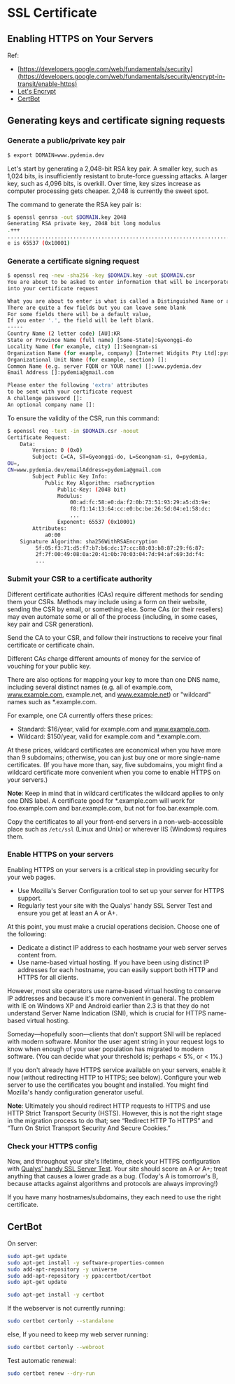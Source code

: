 # SSL Certificate

## Enabling HTTPS on Your Servers

Ref: 
* [https://developers.google.com/web/fundamentals/security](https://developers.google.com/web/fundamentals/security/encrypt-in-transit/enable-https)
* [Let's Encrypt](https://letsencrypt.org/getting-started/)
* [CertBot](https://certbot.eff.org/)

## Generating keys and certificate signing requests

### Generate a public/private key pair

```bash
$ export DOMAIN=www.pydemia.dev
```

Let's start by generating a 2,048-bit RSA key pair. A smaller key, such as 1,024 bits, is insufficiently resistant to brute-force guessing attacks. A larger key, such as 4,096 bits, is overkill. Over time, key sizes increase as computer processing gets cheaper. 2,048 is currently the sweet spot.

The command to generate the RSA key pair is:
```bash
$ openssl genrsa -out $DOMAIN.key 2048
Generating RSA private key, 2048 bit long modulus
.+++
.......................................................................................+++
e is 65537 (0x10001)
```

### Generate a certificate signing request

```bash
$ openssl req -new -sha256 -key $DOMAIN.key -out $DOMAIN.csr
You are about to be asked to enter information that will be incorporated
into your certificate request

What you are about to enter is what is called a Distinguished Name or a DN.
There are quite a few fields but you can leave some blank
For some fields there will be a default value,
If you enter '.', the field will be left blank.
-----
Country Name (2 letter code) [AU]:KR
State or Province Name (full name) [Some-State]:Gyeonggi-do
Locality Name (for example, city) []:Seongnam-si
Organization Name (for example, company) [Internet Widgits Pty Ltd]:pydemia
Organizational Unit Name (for example, section) []:
Common Name (e.g. server FQDN or YOUR name) []:www.pydemia.dev
Email Address []:pydemia@gmail.com

Please enter the following 'extra' attributes
to be sent with your certificate request
A challenge password []:
An optional company name []:
```

To ensure the validity of the CSR, run this command:
```bash
$ openssl req -text -in $DOMAIN.csr -noout
Certificate Request:
    Data:
        Version: 0 (0x0)
        Subject: C=CA, ST=Gyeonggi-do, L=Seongnam-si, O=pydemia,
OU=,
CN=www.pydemia.dev/emailAddress=pydemia@gmail.com
        Subject Public Key Info:
            Public Key Algorithm: rsaEncryption
                Public-Key: (2048 bit)
                Modulus:
                    00:ad:fc:58:e0:da:f2:0b:73:51:93:29:a5:d3:9e:
                    f8:f1:14:13:64:cc:e0:bc:be:26:5d:04:e1:58:dc:
                    ...
                Exponent: 65537 (0x10001)
        Attributes:
            a0:00
    Signature Algorithm: sha256WithRSAEncryption
         5f:05:f3:71:d5:f7:b7:b6:dc:17:cc:88:03:b8:87:29:f6:87:
         2f:7f:00:49:08:0a:20:41:0b:70:03:04:7d:94:af:69:3d:f4:
         ...
```

### Submit your CSR to a certificate authority

Different certificate authorities (CAs) require different methods for sending them your CSRs. Methods may include using a form on their website, sending the CSR by email, or something else. Some CAs (or their resellers) may even automate some or all of the process (including, in some cases, key pair and CSR generation).

Send the CA to your CSR, and follow their instructions to receive your final certificate or certificate chain.

Different CAs charge different amounts of money for the service of vouching for your public key.

There are also options for mapping your key to more than one DNS name, including several distinct names (e.g. all of example.com, www.example.com, example.net, and www.example.net) or "wildcard" names such as *.example.com.

For example, one CA currently offers these prices:
* Standard: $16/year, valid for example.com and www.example.com.
* Wildcard: $150/year, valid for example.com and *.example.com.

At these prices, wildcard certificates are economical when you have more than 9 subdomains; otherwise, you can just buy one or more single-name certificates. (If you have more than, say, five subdomains, you might find a wildcard certificate more convenient when you come to enable HTTPS on your servers.)

**Note**: Keep in mind that in wildcard certificates the wildcard applies to only one DNS label. A certificate good for *.example.com will work for foo.example.com and bar.example.com, but not for foo.bar.example.com.

Copy the certificates to all your front-end servers in a non-web-accessible place such as `/etc/ssl` (Linux and Unix) or wherever IIS (Windows) requires them.

### Enable HTTPS on your servers

Enabling HTTPS on your servers is a critical step in providing security for your web pages.

* Use Mozilla's Server Configuration tool to set up your server for HTTPS support.
* Regularly test your site with the Qualys' handy SSL Server Test and ensure you get at least an A or A+.

At this point, you must make a crucial operations decision. Choose one of the following:

* Dedicate a distinct IP address to each hostname your web server serves content from.
* Use name-based virtual hosting.
If you have been using distinct IP addresses for each hostname, you can easily support both HTTP and HTTPS for all clients.

However, most site operators use name-based virtual hosting to conserve IP addresses and because it's more convenient in general. The problem with IE on Windows XP and Android earlier than 2.3 is that they do not understand Server Name Indication (SNI), which is crucial for HTTPS name-based virtual hosting.

Someday—hopefully soon—clients that don't support SNI will be replaced with modern software. Monitor the user agent string in your request logs to know when enough of your user population has migrated to modern software. (You can decide what your threshold is; perhaps < 5%, or < 1%.)

If you don't already have HTTPS service available on your servers, enable it now (without redirecting HTTP to HTTPS; see below). Configure your web server to use the certificates you bought and installed. You might find Mozilla's handy configuration generator useful.

**Note**: Ultimately you should redirect HTTP requests to HTTPS and use HTTP Strict Transport Security (HSTS). However, this is not the right stage in the migration process to do that; see “Redirect HTTP To HTTPS” and “Turn On Strict Transport Security And Secure Cookies.”

### Check your HTTPS config

Now, and throughout your site's lifetime, check your HTTPS configuration with [Qualys' handy SSL Server Test](https://www.ssllabs.com/ssltest/). Your site should score an A or A+; treat anything that causes a lower grade as a bug. (Today's A is tomorrow's B, because attacks against algorithms and protocols are always improving!)

If you have many hostnames/subdomains, they each need to use the right certificate.


## CertBot

On server:
```bash
sudo apt-get update
sudo apt-get install -y software-properties-common
sudo add-apt-repository -y universe
sudo add-apt-repository -y ppa:certbot/certbot
sudo apt-get update

sudo apt-get install -y certbot
```

If the webserver is not currently running:
```sh
sudo certbot certonly --standalone
```
else, If you need to keep my web server running:
```sh
sudo certbot certonly --webroot
```

Test automatic renewal:
```sh
sudo certbot renew --dry-run
```
